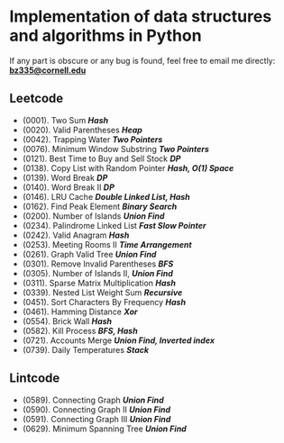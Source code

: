 # Implementation of data structures and algorithms in Python
If any part is obscure or any bug is found, feel free to email me directly: __**bz335@cornell.edu**__

## Leetcode
* (0001). Two Sum **_Hash_**
* (0020). Valid Parentheses **_Heap_**
* (0042). Trapping Water **_Two Pointers_**
* (0076). Minimum Window Substring **_Two Pointers_**
* (0121). Best Time to Buy and Sell Stock **_DP_**
* (0138). Copy List with Random Pointer **_Hash, O(1) Space_**
* (0139). Word Break **_DP_**
* (0140). Word Break II **_DP_**
* (0146). LRU Cache **_Double Linked List, Hash_**
* (0162). Find Peak Element **_Binary Search_**
* (0200). Number of Islands **_Union Find_**
* (0234). Palindrome Linked List **_Fast Slow Pointer_**
* (0242). Valid Anagram **_Hash_**
* (0253). Meeting Rooms II **_Time Arrangement_**
* (0261). Graph Valid Tree **_Union Find_**
* (0301). Remove Invalid Parentheses **_BFS_**
* (0305). Number of Islands II, **_Union Find_**
* (0311). Sparse Matrix Multiplication **_Hash_**
* (0339). Nested List Weight Sum **_Recursive_**
* (0451). Sort Characters By Frequency **_Hash_**
* (0461). Hamming Distance **_Xor_**
* (0554). Brick Wall **_Hash_**
* (0582). Kill Process **_BFS, Hash_**
* (0721). Accounts Merge **_Union Find, Inverted index_**
* (0739). Daily Temperatures **_Stack_**

## Lintcode
* (0589). Connecting Graph **_Union Find_**
* (0590). Connecting Graph II **_Union Find_**
* (0591). Connecting Graph III **_Union Find_**
* (0629). Minimum Spanning Tree **_Union Find_**

